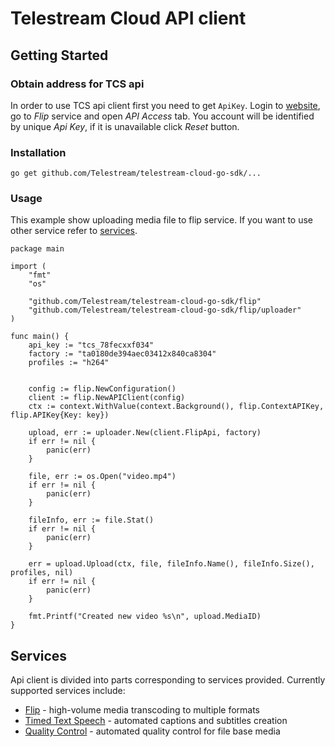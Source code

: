 # Telestream Cloud API client

## Getting Started
### Obtain address for TCS api
In order to use TCS api client first you need to get `ApiKey`. Login to [website](https://cloud.telestream.net/console), go to *Flip* service and open *API Access* tab.
You account will be identified by unique *Api Key*, if it is unavailable click *Reset* button.
### Installation

    go get github.com/Telestream/telestream-cloud-go-sdk/...

### Usage
This example show uploading media file to flip service. If you want to use other service refer to [services](#services).

    package main

    import (
        "fmt"
        "os"

        "github.com/Telestream/telestream-cloud-go-sdk/flip"
        "github.com/Telestream/telestream-cloud-go-sdk/flip/uploader"
    )

    func main() {
        api_key := "tcs_78fecxxf034"
        factory := "ta0180de394aec03412x840ca8304"
        profiles := "h264"


        config := flip.NewConfiguration()
	    client := flip.NewAPIClient(config)
        ctx := context.WithValue(context.Background(), flip.ContextAPIKey, flip.APIKey{Key: key})

        upload, err := uploader.New(client.FlipApi, factory)
        if err != nil {
            panic(err)
        }

        file, err := os.Open("video.mp4")
        if err != nil {
            panic(err)
        }

        fileInfo, err := file.Stat()
        if err != nil {
            panic(err)
        }

        err = upload.Upload(ctx, file, fileInfo.Name(), fileInfo.Size(), profiles, nil)
        if err != nil {
            panic(err)
        }

        fmt.Printf("Created new video %s\n", upload.MediaID)
    }


## Services
Api client is divided into parts corresponding to services provided. Currently supported services include:
- [Flip](flip/README.md) - high-volume media transcoding to multiple formats
- [Timed Text Speech](tts/README.md) - automated captions and subtitles creation
- [Quality Control](qc/README.md) - automated quality control for file base media
